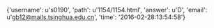 {'username': u's0190', 'path': u'1154/1154.html', 'answer': u'D', 'email': u'gb12@mails.tsinghua.edu.cn', 'time': '2016-02-28:13:54:58'}